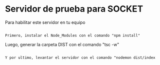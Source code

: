 
# Servidor de prueba para SOCKET 

Para habilitar este servidor en tu equipo
```

Primero, instalar el Node_Modules con el comando "npm install"
```

Luego, generar la carpeta DIST con el comando "tsc -w"
```

Y por ultimo, levantar el servidor con el comando "nodemon dist/index
```


```



